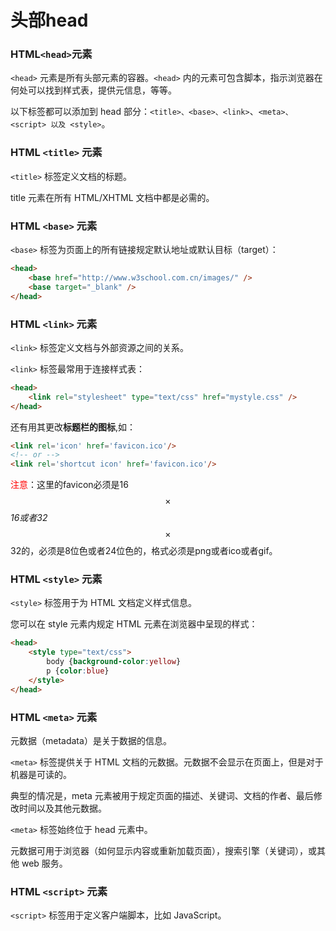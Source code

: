 # 头部head

### HTML` <head> `元素

`<head>` 元素是所有头部元素的容器。`<head>` 内的元素可包含脚本，指示浏览器在何处可以找到样式表，提供元信息，等等。

以下标签都可以添加到 head 部分：`<title>、<base>、<link>`、`<meta>、<script> 以及 <style>`。

### HTML `<title>` 元素

`<title>` 标签定义文档的标题。

title 元素在所有 HTML/XHTML 文档中都是必需的。

### HTML `<base>` 元素

`<base>` 标签为页面上的所有链接规定默认地址或默认目标（target）：

```html
<head>
	<base href="http://www.w3school.com.cn/images/" />
	<base target="_blank" />
</head>
```

### HTML `<link>` 元素

`<link>` 标签定义文档与外部资源之间的关系。

`<link>` 标签最常用于连接样式表：

```html
<head>
	<link rel="stylesheet" type="text/css" href="mystyle.css" />
</head>
```

还有用其更改**标题栏的图标**,如：

```html
<link rel='icon' href='favicon.ico'/>
<!-- or -->
<link rel='shortcut icon' href='favicon.ico'/>
```

<font color=red>注意</font>：这里的favicon必须是16$$\times$$*16或者32*$$\times$$32的，必须是8位色或者24位色的，格式必须是png或者ico或者gif。

### HTML `<style>` 元素

`<style>` 标签用于为 HTML 文档定义样式信息。

您可以在 style 元素内规定 HTML 元素在浏览器中呈现的样式：

```html
<head>
	<style type="text/css">
		body {background-color:yellow}
		p {color:blue}
	</style>
</head>
```

### HTML `<meta>` 元素

元数据（metadata）是关于数据的信息。

`<meta>` 标签提供关于 HTML 文档的元数据。元数据不会显示在页面上，但是对于机器是可读的。

典型的情况是，meta 元素被用于规定页面的描述、关键词、文档的作者、最后修改时间以及其他元数据。

`<meta>` 标签始终位于 head 元素中。

元数据可用于浏览器（如何显示内容或重新加载页面），搜索引擎（关键词），或其他 web 服务。

### HTML `<script>` 元素

`<script>` 标签用于定义客户端脚本，比如 JavaScript。


